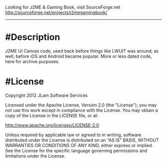 Looking for J2ME & Gaming Book, visit SourceForge.net http://sourceforge.net/projects/j2megamingbook/

------------------

#Description
===============
J2ME UI Canvas code, used back before things like LWUIT was around; as well, before iOS and Android became popular.
More or less dated code, here for archive purposes.

#License
===============
Copyright 2012 JLam Software Services

Licensed under the Apache License, Version 2.0 (the "License"); you may not use this work except in compliance with the License. You may obtain a copy of the License in the LICENSE file, or at:

http://www.apache.org/licenses/LICENSE-2.0

Unless required by applicable law or agreed to in writing, software distributed under the License is distributed on an "AS IS" BASIS, WITHOUT WARRANTIES OR CONDITIONS OF ANY KIND, either express or implied. See the License for the specific language governing permissions and limitations under the License.